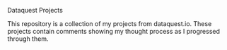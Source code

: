 Dataquest Projects

This repository is a collection of my projects from dataquest.io. These projects contain comments showing my thought process as I progressed through them.
